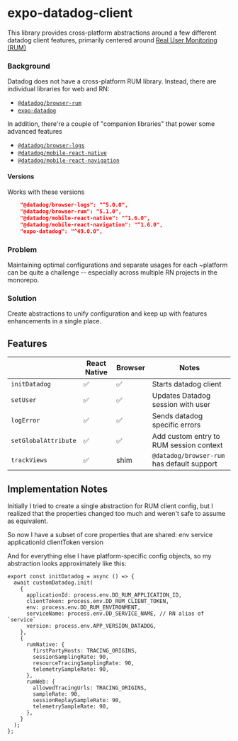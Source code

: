 # expo-datadog-client

This library provides cross-platform abstractions around a few different datadog client features, primarily centered around [Real User Monitoring (RUM)](https://docs.datadoghq.com/real_user_monitoring/)

### Background

Datadog does not have a cross-platform RUM library. Instead, there are individual libraries for web and RN:

- [`@datadog/browser-rum`](https://docs.datadoghq.com/real_user_monitoring/browser/)
- [`expo-datadog`](https://docs.datadoghq.com/real_user_monitoring/reactnative/expo/)

In addition, there're a couple of "companion libraries" that power some advanced features

- [`@datadog/browser-logs`](https://docs.datadoghq.com/logs/log_collection/javascript/)
- [`@datadog/mobile-react-native`](https://github.com/DataDog/dd-sdk-reactnative/tree/develop)
- [`@datadog/mobile-react-navigation`](https://github.com/DataDog/dd-sdk-reactnative/tree/develop/packages/react-navigation)


#### Versions

Works with these versions

```json
    "@datadog/browser-logs": "^5.0.0",
    "@datadog/browser-rum": "5.1.0",
    "@datadog/mobile-react-native": "^1.6.0",
    "@datadog/mobile-react-navigation": "^1.6.0",
    "expo-datadog": "^49.0.0",
```



### Problem

Maintaining optimal configurations and separate usages for each ~platform can be quite a challenge -- especially across multiple RN projects in the monorepo.

### Solution

Create abstractions to unify configuration and keep up with features enhancements in a single place.

## Features

|                      | React Native | Browser | Notes                                      |
| -------------------- | ------------ | ------- | ------------------------------------------ |
| `initDatadog`        | ✅           | ✅      | Starts datadog client                      |
| `setUser`            | ✅           | ✅      | Updates Datadog session with user          |
| `logError`           | ✅           | ✅      | Sends datadog specific errors              |
| `setGlobalAttribute` | ✅           | ✅      | Add custom entry to RUM session context    |
| `trackViews`         | ✅           | shim    | `@datadog/browser-rum` has default support |

## Implementation Notes

Initially I tried to create a single abstraction for RUM client config, but I realized that the properties changed too much and weren't safe to assume as equivalent.

So now I have a subset of core properties that are shared: env service applicationId clientToken version

And for everything else I have platform-specific config objects, so my abstraction looks approximately like this:

```tsx
export const initDatadog = async () => {
  await customDatadog.init(
    {
      applicationId: process.env.DD_RUM_APPLICATION_ID,
      clientToken: process.env.DD_RUM_CLIENT_TOKEN,
      env: process.env.DD_RUM_ENVIRONMENT,
      serviceName: process.env.DD_SERVICE_NAME, // RN alias of `service`
      version: process.env.APP_VERSION_DATADOG,
    },
    {
      rumNative: {
        firstPartyHosts: TRACING_ORIGINS,
        sessionSamplingRate: 90,
        resourceTracingSamplingRate: 90,
        telemetrySampleRate: 90,
      },
      rumWeb: {
        allowedTracingUrls: TRACING_ORIGINS,
        sampleRate: 90,
        sessionReplaySampleRate: 90,
        telemetrySampleRate: 90,
      },
    }
  );
};
```

